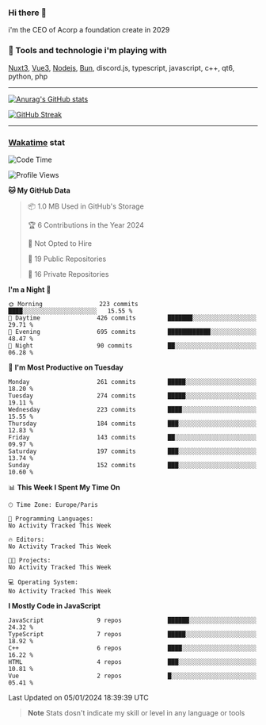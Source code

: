 ### Hi there 👋

i'm the CEO of Acorp a foundation create in 2029  

### 🧰 Tools and technologie i'm playing with

[Nuxt3](https://nuxt.com), [Vue3](https://vuejs.org/), [Nodejs](https://nodejs.org), [Bun](https://bun.sh/), discord.js, typescript, javascript, c++, qt6, python, php

---

[![Anurag's GitHub stats](https://github-readme-stats.vercel.app/api?username=ackimixs&show_icons=true&theme=github_dark&count_private=true)](https://www.ackimixs.xyz)

[![GitHub Streak](https://github-readme-streak-stats.herokuapp.com?user=Ackimixs&theme=github-dark-blue&date_format=j%20M%5B%20Y%5D&mode=weekly)](https://git.io/streak-stats)

---
 
 ### [Wakatime](https://wakatime.com/) stat

<!--START_SECTION:waka-->
![Code Time](http://img.shields.io/badge/Code%20Time-900%20hrs%2022%20mins-blue)

![Profile Views](http://img.shields.io/badge/Profile%20Views-0-blue)

**🐱 My GitHub Data** 

> 📦 1.0 MB Used in GitHub's Storage 
 > 
> 🏆 6 Contributions in the Year 2024
 > 
> 🚫 Not Opted to Hire
 > 
> 📜 19 Public Repositories 
 > 
> 🔑 16 Private Repositories 
 > 
**I'm a Night 🦉** 

```text
🌞 Morning                223 commits         ████░░░░░░░░░░░░░░░░░░░░░   15.55 % 
🌆 Daytime                426 commits         ███████░░░░░░░░░░░░░░░░░░   29.71 % 
🌃 Evening                695 commits         ████████████░░░░░░░░░░░░░   48.47 % 
🌙 Night                  90 commits          ██░░░░░░░░░░░░░░░░░░░░░░░   06.28 % 
```
📅 **I'm Most Productive on Tuesday** 

```text
Monday                   261 commits         █████░░░░░░░░░░░░░░░░░░░░   18.20 % 
Tuesday                  274 commits         █████░░░░░░░░░░░░░░░░░░░░   19.11 % 
Wednesday                223 commits         ████░░░░░░░░░░░░░░░░░░░░░   15.55 % 
Thursday                 184 commits         ███░░░░░░░░░░░░░░░░░░░░░░   12.83 % 
Friday                   143 commits         ██░░░░░░░░░░░░░░░░░░░░░░░   09.97 % 
Saturday                 197 commits         ███░░░░░░░░░░░░░░░░░░░░░░   13.74 % 
Sunday                   152 commits         ███░░░░░░░░░░░░░░░░░░░░░░   10.60 % 
```


📊 **This Week I Spent My Time On** 

```text
🕑︎ Time Zone: Europe/Paris

💬 Programming Languages: 
No Activity Tracked This Week

🔥 Editors: 
No Activity Tracked This Week

🐱‍💻 Projects: 
No Activity Tracked This Week

💻 Operating System: 
No Activity Tracked This Week
```

**I Mostly Code in JavaScript** 

```text
JavaScript               9 repos             ██████░░░░░░░░░░░░░░░░░░░   24.32 % 
TypeScript               7 repos             █████░░░░░░░░░░░░░░░░░░░░   18.92 % 
C++                      6 repos             ████░░░░░░░░░░░░░░░░░░░░░   16.22 % 
HTML                     4 repos             ███░░░░░░░░░░░░░░░░░░░░░░   10.81 % 
Vue                      2 repos             █░░░░░░░░░░░░░░░░░░░░░░░░   05.41 % 
```




 Last Updated on 05/01/2024 18:39:39 UTC
<!--END_SECTION:waka-->

> **Note**
> Stats dosn't indicate my skill or level in any language or tools
